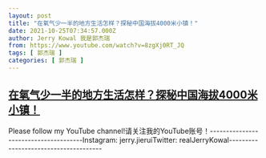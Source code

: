 ```yaml
---
layout: post
title: "在氧气少一半的地方生活怎样？探秘中国海拔4000米小镇！"
date: 2021-10-25T07:34:57.000Z
author: Jerry Kowal 我是郭杰瑞
from: https://www.youtube.com/watch?v=8zgXj0RT_JQ
tags: [ 郭杰瑞 ]
categories: [ 郭杰瑞 ]
---
```

<!--1635147297000-->
[在氧气少一半的地方生活怎样？探秘中国海拔4000米小镇！](https://www.youtube.com/watch?v=8zgXj0RT_JQ)
------

<div>
Please follow my YouTube channel!请关注我的YouTube账号！--------------------------------------Instagram: jerry.jieruiTwitter: realJerryKowal--------------------------------------
</div>
